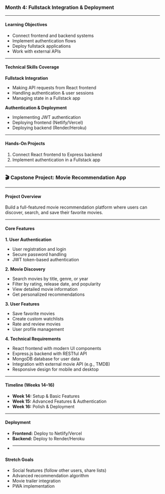 ### **Month 4: Fullstack Integration & Deployment**

---

#### **Learning Objectives**

- Connect frontend and backend systems
- Implement authentication flows
- Deploy fullstack applications
- Work with external APIs

---

#### **Technical Skills Coverage**

**Fullstack Integration**

- Making API requests from React frontend
- Handling authentication & user sessions
- Managing state in a Fullstack app

**Authentication & Deployment**

- Implementing JWT authentication
- Deploying frontend (Netlify/Vercel)
- Deploying backend (Render/Heroku)

---

#### **Hands-On Projects**

1. Connect React frontend to Express backend
2. Implement authentication in a Fullstack app

---

### 🎬 **Capstone Project: Movie Recommendation App**

---

#### **Project Overview**

Build a full-featured movie recommendation platform where users can discover, search, and save their favorite movies.

---

#### **Core Features**

**1. User Authentication**

- User registration and login
- Secure password handling
- JWT token-based authentication

**2. Movie Discovery**

- Search movies by title, genre, or year
- Filter by rating, release date, and popularity
- View detailed movie information
- Get personalized recommendations

**3. User Features**

- Save favorite movies
- Create custom watchlists
- Rate and review movies
- User profile management

**4. Technical Requirements**

- React frontend with modern UI components
- Express.js backend with RESTful API
- MongoDB database for user data
- Integration with external movie API (e.g., TMDB)
- Responsive design for mobile and desktop

---

#### **Timeline (Weeks 14–16)**

- **Week 14:** Setup & Basic Features
- **Week 15:** Advanced Features & Authentication
- **Week 16:** Polish & Deployment

---

#### **Deployment**

- **Frontend:** Deploy to Netlify/Vercel
- **Backend:** Deploy to Render/Heroku
- ***

#### **Stretch Goals**

- Social features (follow other users, share lists)
- Advanced recommendation algorithm
- Movie trailer integration
- PWA implementation

